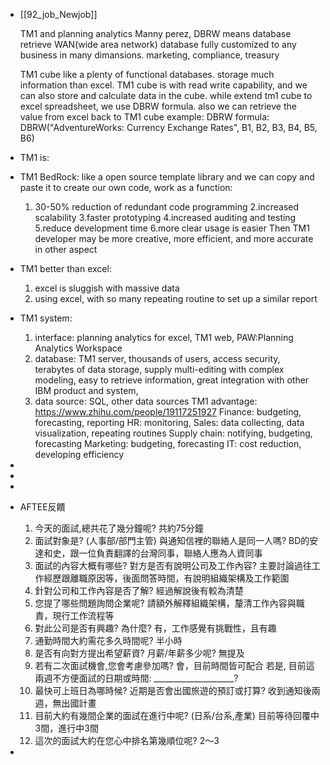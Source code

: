 - [[92_job_Newjob]]
  
  TM1 and planning analytics
  Manny perez, DBRW  means database retrieve WAN(wide area network)
  database fully customized to any business in many dimansions.
  marketing, compliance, treasury
  
  TM1 cube like a plenty of functional databases. storage much information than excel. TM1 cube is with read write capability, and we can also store and calculate data in the cube. while extend tm1 cube to excel spreadsheet, we use DBRW formula. also we can retrieve the value from excel back to TM1 cube
  example:  DBRW formula: DBRW("AdventureWorks: Currency Exchange Rates", B1, B2, B3, B4, B5, B6)
- TM1 is:
- TM1 BedRock: like a open source template library and we can copy and paste it to create our own code, work as a function:
  1. 30-50% reduction of redundant code programming
  2.increased scalability
  3.faster prototyping
  4.increased auditing and testing
  5.reduce development time
  6.more clear usage is easier
  Then TM1 developer may be more creative, more efficient, and more accurate in other aspect
- TM1 better than excel:
  1. excel is sluggish with massive data
  2. using excel, with so many repeating routine to set up a similar report
- TM1 system: 
  1. interface: planning analytics for excel, TM1 web, PAW:Planning Analytics Workspace
  2. database: TM1 server, thousands of users, access security, terabytes of data storage, supply multi-editing with complex modeling, easy to retrieve information, great integration with other IBM product and system,
  3. data source: SQL, other data sources
  TM1 advantage:
  https://www.zhihu.com/people/19117251927
  Finance: budgeting, forecasting, reporting
  HR: monitoring, 
  Sales: data collecting, data visualization, repeating routines
  Supply chain: notifying, budgeting, forecasting
  Marketing: budgeting, forecasting
  IT: cost reduction, developing efficiency
-
-
-
- AFTEE反饋
  1. 今天的面試,總共花了幾分鐘呢?
  共約75分鐘
  2. 面試對象是? (人事部/部門主管)
  與通知信裡的聯絡人是同一人嗎?
  BD的安達和史，跟一位負責翻譯的台灣同事，聯絡人應為人資同事
  3. 面試的內容大概有哪些? 對方是否有說明公司及工作內容?
  主要討論過往工作經歷跟離職原因等，後面問答時間，有說明組織架構及工作範圍
  4. 針對公司和工作內容是否了解?
  經過解說後有較為清楚
  5. 您提了哪些問題詢問企業呢?
  請額外解釋組織架構，釐清工作內容與職責，現行工作流程等
  6. 對此公司是否有興趣? 為什麼?
  有，工作感覺有挑戰性，且有趣
  7. 通勤時間大約需花多久時間呢?
  半小時
  8. 是否有向對方提出希望薪資? 月薪/年薪多少呢?
  無提及
  9. 若有二次面試機會,您會考慮參加嗎?
  會，目前時間皆可配合
  若是, 目前這兩週不方便面試的日期或時間: ____________________?
  10. 最快可上班日為哪時候? 近期是否會出國旅遊的預訂或打算?
  收到通知後兩週，無出國計畫
  11. 目前大約有幾間企業的面試在進行中呢? (日系/台系,產業)
  目前等待回覆中3間，進行中3間
  12. 這次的面試大約在您心中排名第幾順位呢?
  2～3
-